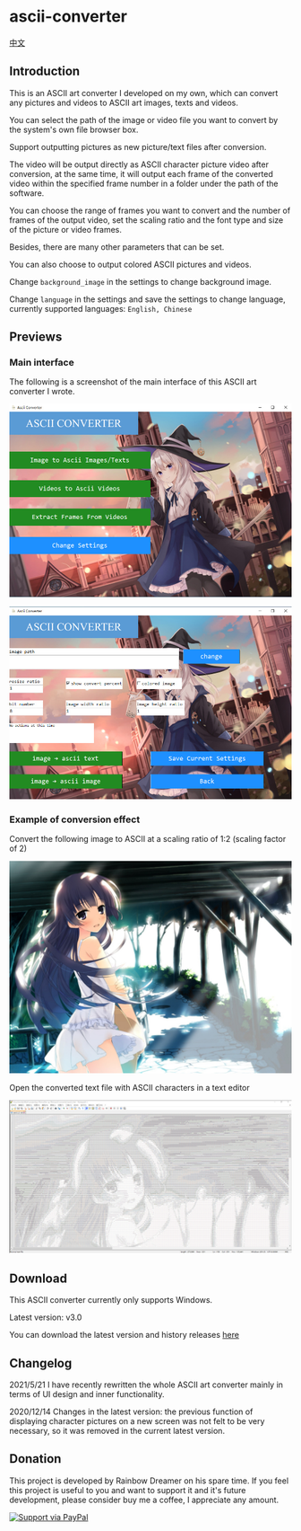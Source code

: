 # ascii-converter

[中文](README_cn.md)

## Introduction

This is an ASCII art converter I developed on my own, which can convert any pictures and videos to ASCII art images, texts and videos.

You can select the path of the image or video file you want to convert by the system's own file browser box.

Support outputting pictures as new picture/text files after conversion.

The video will be output directly as ASCII character picture video after conversion, at the same time, it will output each frame of the converted video within the specified frame number in a folder under the path of the software.

You can choose the range of frames you want to convert and the number of frames of the output video, set the scaling ratio and the font type and size of the picture or video frames.

Besides, there are many other parameters that can be set.

You can also choose to output colored ASCII pictures and videos.

Change `background_image` in the settings to change background image.

Change `language` in the settings and save the settings to change language, currently supported languages: `English, Chinese`

## Previews

### Main interface

The following is a screenshot of the main interface of this ASCII art converter I wrote.

![image](https://github.com/Rainbow-Dreamer/ascii-converter/blob/master/previews/1.jpg?raw=true)



![image](https://github.com/Rainbow-Dreamer/ascii-converter/blob/master/previews/2.jpg?raw=true)

### Example of conversion effect

Convert the following image to ASCII at a scaling ratio of 1:2 (scaling factor of 2)

![image](https://github.com/Rainbow-Dreamer/ascii-converter/blob/master/previews/3.jpg?raw=True)

Open the converted text file with ASCII characters in a text editor

![image](https://github.com/Rainbow-Dreamer/ascii-converter/blob/master/previews/4.jpg?raw=True)

## Download

This ASCII converter currently only supports Windows.

Latest version: v3.0

You can download the latest version and history releases [here](https://www.jianguoyun.com/p/DfiKSoIQt43aDBimycoFIAA)

## Changelog

2021/5/21 I have recently rewritten the whole ASCII art converter mainly in terms of UI design and inner functionality.

2020/12/14 Changes in the latest version: the previous function of displaying character pictures on a new screen was not felt to be very necessary, so it was removed in the current latest version.

## Donation

This project is developed by Rainbow Dreamer on his spare time. If you feel this project is useful to you and want to support it and it's future development, please consider buy me a coffee, I appreciate any amount.

[![Support via PayPal](https://cdn.rawgit.com/twolfson/paypal-github-button/1.0.0/dist/button.svg)](https://www.paypal.com/donate/?business=7XSUZCQNT4M4Y&no_recurring=0&currency_code=CAD)

